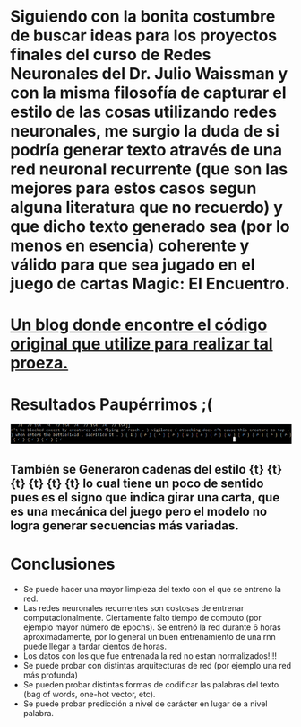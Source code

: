 # Siguiendo con la bonita costumbre de buscar ideas para los proyectos finales del curso de Redes Neuronales del Dr. Julio Waissman y con la misma filosofía de capturar el estilo de las cosas utilizando redes neuronales, me surgio la duda de si podría generar texto através de una red neuronal recurrente (que son las mejores para estos casos segun alguna literatura que no recuerdo) y que dicho texto generado sea (por lo menos en esencia) coherente y válido para que sea jugado en el juego de cartas Magic: El Encuentro.

# [Un blog donde encontre el código original que utilize para realizar tal proeza.](https://machinelearningmastery.com/how-to-develop-a-word-level-neural-language-model-in-keras/) 

# Resultados Paupérrimos ;(

![](output_model1.png)

## También se Generaron cadenas del estilo {t} {t} {t} {t} {t} {t} lo cual tiene un poco de sentido pues es el signo que indica girar una carta, que es una mecánica del juego pero el modelo no logra generar secuencias más variadas.

# Conclusiones 

* Se puede hacer una mayor limpieza del texto con el que se entreno la red.
* Las redes neuronales recurrentes son costosas de entrenar computacionalmente. Ciertamente falto tiempo de computo (por ejemplo mayor número de epochs). Se entrenó la red durante 6 horas aproximadamente, por lo general un buen entrenamiento de una rnn puede llegar a tardar cientos de horas.
* Los datos con los que fue entrenada la red no estan normalizados!!!!
* Se puede probar con distintas arquitecturas de red (por ejemplo una red más profunda)
* Se pueden probar distintas formas de codificar las palabras del texto (bag of words, one-hot vector, etc).
* Se puede probar predicción a nivel de carácter en lugar de a nivel palabra.




